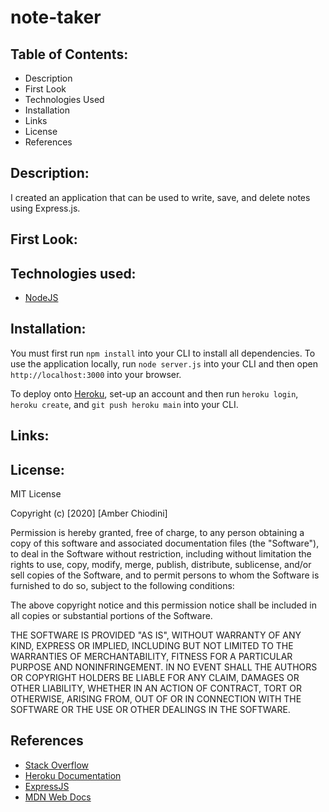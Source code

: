 # note-taker

## Table of Contents:
* Description 
* First Look 
* Technologies Used
* Installation 
* Links 
* License 
* References 

## Description: 
I created an application that can be used to write, save, and delete notes using Express.js. 

## First Look:

## Technologies used: 
* [NodeJS](https://nodejs.org/en/)

## Installation: 
You must first run ```npm install``` into your CLI to install all dependencies. To use the application locally, run ```node server.js``` into your CLI and then open ```http://localhost:3000``` into your browser. 

To deploy onto [Heroku](https://www.heroku.com/), set-up an account and then run ```heroku login```, ```heroku create```, and ```git push heroku main``` into your CLI. 

## Links: 

## License: 
MIT License

Copyright (c) [2020] [Amber Chiodini]

Permission is hereby granted, free of charge, to any person obtaining a copy of this software and associated documentation files (the "Software"), to deal in the Software without restriction, including without limitation the rights to use, copy, modify, merge, publish, distribute, sublicense, and/or sell copies of the Software, and to permit persons to whom the Software is furnished to do so, subject to the following conditions:

The above copyright notice and this permission notice shall be included in all copies or substantial portions of the Software.

THE SOFTWARE IS PROVIDED "AS IS", WITHOUT WARRANTY OF ANY KIND, EXPRESS OR IMPLIED, INCLUDING BUT NOT LIMITED TO THE WARRANTIES OF MERCHANTABILITY, FITNESS FOR A PARTICULAR PURPOSE AND NONINFRINGEMENT. IN NO EVENT SHALL THE AUTHORS OR COPYRIGHT HOLDERS BE LIABLE FOR ANY CLAIM, DAMAGES OR OTHER LIABILITY, WHETHER IN AN ACTION OF CONTRACT, TORT OR OTHERWISE, ARISING FROM, OUT OF OR IN CONNECTION WITH THE SOFTWARE OR THE USE OR OTHER DEALINGS IN THE SOFTWARE.

## References
* [Stack Overflow](https://stackoverflow.com/)
* [Heroku Documentation](https://devcenter.heroku.com/categories/reference)
* [ExpressJS](https://expressjs.com/)
* [MDN Web Docs](https://developer.mozilla.org/en-US/docs/Learn/Server-side/Express_Nodejs/Introduction)
